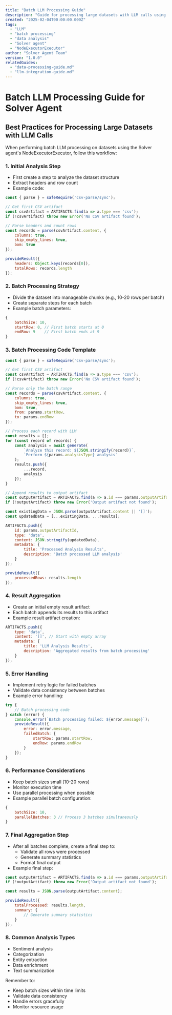 ```yaml
---
title: "Batch LLM Processing Guide"
description: "Guide for processing large datasets with LLM calls using the Solver agent's NodeExecutorExecutor"
created: "2025-02-04T00:00:00.000Z"
tags:
  - "LLM"
  - "batch processing"
  - "data analysis"
  - "Solver agent"
  - "NodeExecutorExecutor"
author: "Solver Agent Team"
version: "1.0.0"
relatedGuides:
  - "data-processing-guide.md"
  - "llm-integration-guide.md"
---
```


# Batch LLM Processing Guide for Solver Agent

## Best Practices for Processing Large Datasets with LLM Calls

When performing batch LLM processing on datasets using the Solver agent's NodeExecutorExecutor, follow this workflow:

### 1. Initial Analysis Step
- First create a step to analyze the dataset structure
- Extract headers and row count
- Example code:
```javascript
const { parse } = safeRequire('csv-parse/sync');

// Get first CSV artifact
const csvArtifact = ARTIFACTS.find(a => a.type === 'csv');
if (!csvArtifact) throw new Error('No CSV artifact found');

// Parse headers and count rows
const records = parse(csvArtifact.content, {
    columns: true,
    skip_empty_lines: true,
    bom: true
});

provideResult({
    headers: Object.keys(records[0]),
    totalRows: records.length
});
```

### 2. Batch Processing Strategy
- Divide the dataset into manageable chunks (e.g., 10-20 rows per batch)
- Create separate steps for each batch
- Example batch parameters:
```javascript
{
    batchSize: 10,
    startRow: 0, // First batch starts at 0
    endRow: 9    // First batch ends at 9
}
```

### 3. Batch Processing Code Template
```javascript
const { parse } = safeRequire('csv-parse/sync');

// Get first CSV artifact
const csvArtifact = ARTIFACTS.find(a => a.type === 'csv');
if (!csvArtifact) throw new Error('No CSV artifact found');

// Parse only the batch range
const records = parse(csvArtifact.content, {
    columns: true,
    skip_empty_lines: true,
    bom: true,
    from: params.startRow,
    to: params.endRow
});

// Process each record with LLM
const results = [];
for (const record of records) {
    const analysis = await generate(
        `Analyze this record: ${JSON.stringify(record)}`,
        `Perform ${params.analysisType} analysis`
    );
    results.push({
        ...record,
        analysis
    });
}

// Append results to output artifact
const outputArtifact = ARTIFACTS.find(a => a.id === params.outputArtifactId);
if (!outputArtifact) throw new Error('Output artifact not found');

const existingData = JSON.parse(outputArtifact.content || '[]');
const updatedData = [...existingData, ...results];

ARTIFACTS.push({
    id: params.outputArtifactId,
    type: 'data',
    content: JSON.stringify(updatedData),
    metadata: {
        title: 'Processed Analysis Results',
        description: 'Batch processed LLM analysis'
    }
});

provideResult({
    processedRows: results.length
});
```

### 4. Result Aggregation
- Create an initial empty result artifact
- Each batch appends its results to this artifact
- Example result artifact creation:
```javascript
ARTIFACTS.push({
    type: 'data',
    content: '[]', // Start with empty array
    metadata: {
        title: 'LLM Analysis Results',
        description: 'Aggregated results from batch processing'
    }
});
```

### 5. Error Handling
- Implement retry logic for failed batches
- Validate data consistency between batches
- Example error handling:
```javascript
try {
    // Batch processing code
} catch (error) {
    console.error(`Batch processing failed: ${error.message}`);
    provideResult({
        error: error.message,
        failedBatch: {
            startRow: params.startRow,
            endRow: params.endRow
        }
    });
}
```

### 6. Performance Considerations
- Keep batch sizes small (10-20 rows)
- Monitor execution time
- Use parallel processing when possible
- Example parallel batch configuration:
```javascript
{
    batchSize: 10,
    parallelBatches: 3 // Process 3 batches simultaneously
}
```

### 7. Final Aggregation Step
- After all batches complete, create a final step to:
  - Validate all rows were processed
  - Generate summary statistics
  - Format final output
- Example final step:
```javascript
const outputArtifact = ARTIFACTS.find(a => a.id === params.outputArtifactId);
if (!outputArtifact) throw new Error('Output artifact not found');

const results = JSON.parse(outputArtifact.content);

provideResult({
    totalProcessed: results.length,
    summary: {
        // Generate summary statistics
    }
});
```

### 8. Common Analysis Types
- Sentiment analysis
- Categorization
- Entity extraction
- Data enrichment
- Text summarization

Remember to:
- Keep batch sizes within time limits
- Validate data consistency
- Handle errors gracefully
- Monitor resource usage
